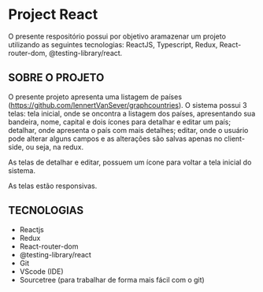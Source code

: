 # Project React

O presente respositório possui por objetivo aramazenar um projeto utilizando as seguintes tecnologias: ReactJS, Typescript, Redux, React-router-dom, @testing-library/react.

## SOBRE O PROJETO

O presente projeto apresenta uma listagem de países (https://github.com/lennertVanSever/graphcountries). O sistema possui 3 telas: tela inicial, onde se oncontra a listagem dos países, apresentando sua bandeira, nome, capital e dois ícones para detalhar e editar um país; detalhar, onde apresenta o país com mais detalhes; editar, onde o usuário pode alterar alguns campos e as alterações são salvas apenas no client-side, ou seja, na redux.

As telas de detalhar e editar, possuem um ícone para voltar a tela inicial do sistema.

As telas estão responsivas.

## TECNOLOGIAS

* Reactjs
* Redux
* React-router-dom
* @testing-library/react
* Git
* VScode (IDE)
* Sourcetree (para trabalhar de forma mais fácil com o git)

